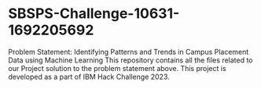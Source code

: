 # SBSPS-Challenge-10631-1692205692
Problem Statement: Identifying Patterns and Trends in Campus Placement Data using Machine Learning
This repository contains all the files related to our Project solution to the problem statement above. This project is developed as a part of IBM Hack Challenge 2023.
